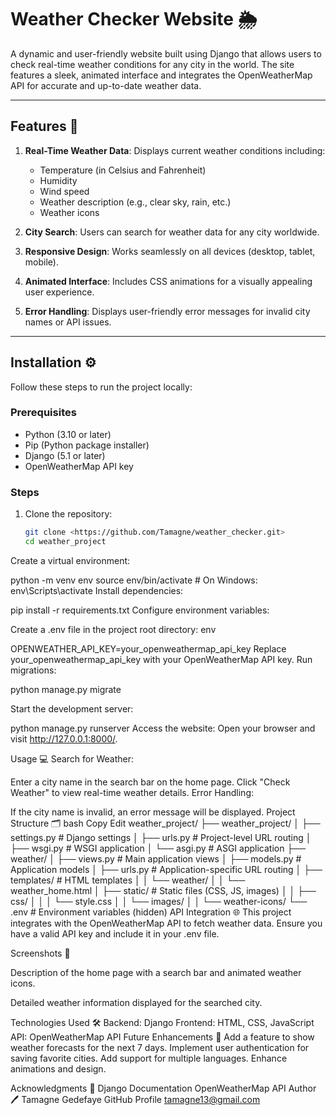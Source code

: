 # Weather Checker Website 🌦️

A dynamic and user-friendly website built using Django that allows users to check real-time weather conditions for any city in the world. The site features a sleek, animated interface and integrates the OpenWeatherMap API for accurate and up-to-date weather data.

---

## Features 🚀

1. **Real-Time Weather Data**: Displays current weather conditions including:
   - Temperature (in Celsius and Fahrenheit)
   - Humidity
   - Wind speed
   - Weather description (e.g., clear sky, rain, etc.)
   - Weather icons

2. **City Search**: Users can search for weather data for any city worldwide.

3. **Responsive Design**: Works seamlessly on all devices (desktop, tablet, mobile).

4. **Animated Interface**: Includes CSS animations for a visually appealing user experience.

5. **Error Handling**: Displays user-friendly error messages for invalid city names or API issues.

---

## Installation ⚙️

Follow these steps to run the project locally:

### Prerequisites
- Python (3.10 or later)
- Pip (Python package installer)
- Django (5.1 or later)
- OpenWeatherMap API key

### Steps
1. Clone the repository:
   ```bash
   git clone <https://github.com/Tamagne/weather_checker.git>
   cd weather_project
Create a virtual environment:


python -m venv env
source env/bin/activate  # On Windows: env\Scripts\activate
Install dependencies:


pip install -r requirements.txt
Configure environment variables:

Create a .env file in the project root directory:
env

OPENWEATHER_API_KEY=your_openweathermap_api_key
Replace your_openweathermap_api_key with your OpenWeatherMap API key.
Run migrations:


python manage.py migrate

Start the development server:


python manage.py runserver
Access the website: Open your browser and visit http://127.0.0.1:8000/.

Usage 💻
Search for Weather:

Enter a city name in the search bar on the home page.
Click "Check Weather" to view real-time weather details.
Error Handling:

If the city name is invalid, an error message will be displayed.
Project Structure 🗂️
bash
Copy
Edit
weather_project/
├── weather_project/
│   ├── settings.py          # Django settings
│   ├── urls.py              # Project-level URL routing
│   ├── wsgi.py              # WSGI application
│   └── asgi.py              # ASGI application
├── weather/
│   ├── views.py             # Main application views
│   ├── models.py            # Application models
│   ├── urls.py              # Application-specific URL routing
│   ├── templates/           # HTML templates
│   │   └── weather/
│   │       └── weather_home.html
│   ├── static/              # Static files (CSS, JS, images)
│   │   ├── css/
│   │   │   └── style.css
│   │   └── images/
│   │       └── weather-icons/
└── .env                     # Environment variables (hidden)
API Integration 🌐
This project integrates with the OpenWeatherMap API to fetch weather data. Ensure you have a valid API key and include it in your .env file.

Screenshots 📸

Description of the home page with a search bar and animated weather icons.


Detailed weather information displayed for the searched city.

Technologies Used 🛠️
Backend: Django
Frontend: HTML, CSS, JavaScript
API: OpenWeatherMap API
Future Enhancements 🌟
Add a feature to show weather forecasts for the next 7 days.
Implement user authentication for saving favorite cities.
Add support for multiple languages.
Enhance animations and design.




Acknowledgments 🙏
Django Documentation
OpenWeatherMap API
Author 🖊️
Tamagne Gedefaye
GitHub Profile
tamagne13@gmail.com


